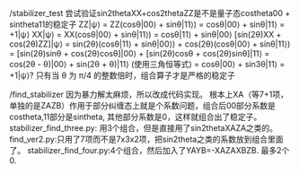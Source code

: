 /stabilizer_test
  尝试验证sin2thetaXX+cos2thetaZZ是不是量子态costheta00 + sintheta11的稳定子
    ZZ|ψ⟩ = ZZ(cosθ|00⟩ + sinθ|11⟩) = cosθ|00⟩ + sinθ|11⟩ = +1|ψ⟩
    XX|ψ⟩ = XX(cosθ|00⟩ + sinθ|11⟩) = cosθ|11⟩ + sinθ|00⟩
    [sin(2θ)XX + cos(2θ)ZZ]|ψ⟩ = sin(2θ)(cosθ|11⟩ + sinθ|00⟩) + cos(2θ)(cosθ|00⟩ + sinθ|11⟩)
                           = [sin(2θ)sinθ + cos(2θ)cosθ]|00⟩ + [sin(2θ)cosθ + cos(2θ)sinθ]|11⟩
                           = cos(2θ - θ)|00⟩ + sin(2θ + θ)|11⟩  (使用三角恒等式)
                           = cosθ|00⟩ + sin3θ|11⟩
                           = +1|ψ⟩? 只有当 θ 为 π/4 的整数倍时，组合算子才是严格的稳定子


/find_stabilizer
    因为暴力解太麻烦，所以改成代码实现。
    根本上XA（等7+1项，单独的是ZAZB）作用于部分纠缠态上就是个系数问题，组合后00部分系数是costheta,11部分是sintheta,
其他部分系数是0，这样就组合出了稳定子。
    stabilizer_find_three.py: 用3个组合，但是直接用了sin2thetaXAZA之类的。
    find_ver2.py:只用了7项而不是7x3x2项，把sin2theta之类的系数放到组合里面了。
    stabilizer_find_four.py:4个组合，然后加入了YAYB=-XAZAXBZB. 最多2个0.